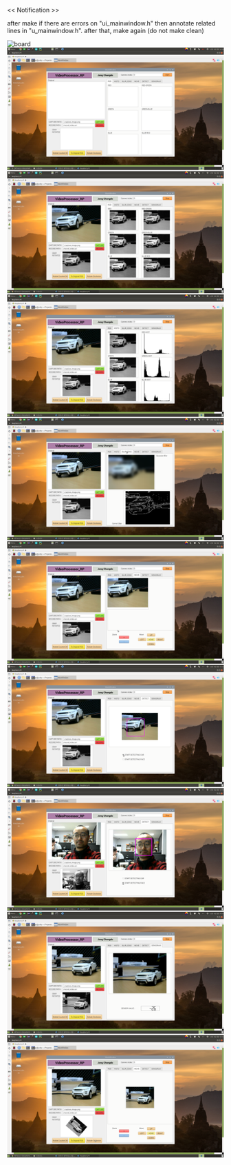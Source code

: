 << Notification >>

after make
if there are errors on "ui_mainwindow.h"
then annotate related lines in "u_mainwindow.h".
after that, make again (do not make clean)


![board](./pic/RPI_breadboard.jpg)
![01](./pic/01.png)
![02](./pic/02.png)
![03](./pic/03.png)
![04](./pic/04.png)
![05](./pic/05.png)
![06](./pic/06.png)
![07](./pic/07.png)
![08](./pic/08.png)
![09](./pic/09.png)
